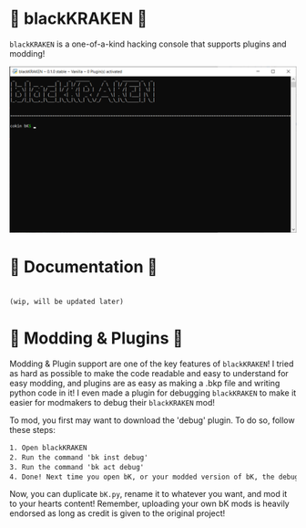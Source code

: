 # 🐙 blackKRAKEN 🐙
``blackKRAKEN`` is a one-of-a-kind hacking console that supports plugins and modding!

![preview](github-preview.png)


# 📄 Documentation 📄
```txt

(wip, will be updated later)

```

# 📳 Modding & Plugins 📳
Modding & Plugin support are one of the key features of ``blackKRAKEN``! I tried as hard as possible to make the code readable and easy to understand for easy modding, and plugins are as easy
as making a .bkp file and writing python code in it! I even made a plugin for debugging ``blackKRAKEN`` to make it easier for modmakers to debug their ``blackKRAKEN`` mod!

To mod, you first may want to download the 'debug' plugin. To do so, follow these steps:
```txt
1. Open blackKRAKEN
2. Run the command 'bk inst debug'
3. Run the command 'bk act debug'
4. Done! Next time you open bK, or your modded version of bK, the debug plugin will be activated and you can debug your bK distribution.
```
Now, you can duplicate ``bK.py``, rename it to whatever you want, and mod it to your hearts content! Remember, uploading your own bK mods is heavily endorsed as long as credit is given to the
original project!

